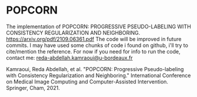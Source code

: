# POPCORN
The implementation of POPCORN: PROGRESSIVE PSEUDO-LABELING WITH CONSISTENCY REGULARIZATION AND NEIGHBORING.
https://arxiv.org/pdf/2109.06361.pdf
The code will be improved in future commits. I may have used some chunks of code i found on github, i'll try to cite/mention the reference.
For now if you need for info to run the code, contact me: reda-abdellah.kamraoui@u-bordeaux.fr 

Kamraoui, Reda Abdellah, et al. "POPCORN: Progressive Pseudo-labeling with Consistency Regularization and Neighboring." International Conference on Medical Image Computing and Computer-Assisted Intervention. Springer, Cham, 2021.
